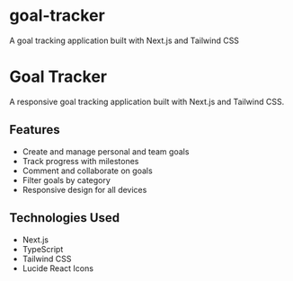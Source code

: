 # goal-tracker
A goal tracking application built with Next.js and Tailwind CSS
# Goal Tracker

A responsive goal tracking application built with Next.js and Tailwind CSS.

## Features
- Create and manage personal and team goals
- Track progress with milestones
- Comment and collaborate on goals
- Filter goals by category
- Responsive design for all devices

## Technologies Used
- Next.js
- TypeScript
- Tailwind CSS
- Lucide React Icons

